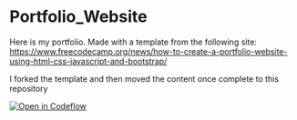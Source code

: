 # Portfolio_Website

Here is my portfolio. Made with a template from the following site: https://www.freecodecamp.org/news/how-to-create-a-portfolio-website-using-html-css-javascript-and-bootstrap/

I forked the template and then moved the content once complete to this repository

[![Open in Codeflow](https://developer.stackblitz.com/img/open_in_codeflow.svg)](https:///pr.new/JoshDS595/Portfolio_Website)
